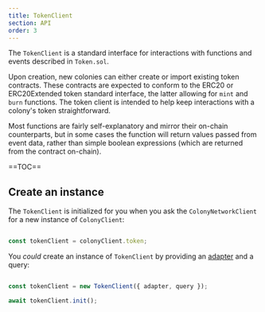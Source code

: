 ```yaml
---
title: TokenClient
section: API
order: 3
---
```


The `TokenClient` is a standard interface for interactions with functions and events described in `Token.sol`.

Upon creation, new colonies can either create or import existing token contracts. These contracts are expected to conform to the ERC20 or ERC20Extended token standard interface, the latter allowing for `mint` and `burn` functions. The token client is intended to help keep interactions with a colony's token straightforward.

Most functions are fairly self-explanatory and mirror their on-chain counterparts, but in some cases the function will return values passed from event data, rather than simple boolean expressions (which are returned from the contract on-chain).

==TOC==

## Create an instance

The `TokenClient` is initialized for you when you ask the `ColonyNetworkClient` for a new instance of `ColonyClient`:

```js

const tokenClient = colonyClient.token;

```

You _could_ create an instance of `TokenClient` by providing an [adapter](/colonyjs/docs-adapters) and a query:

```js

const tokenClient = new TokenClient({ adapter, query });

await tokenClient.init();

```
